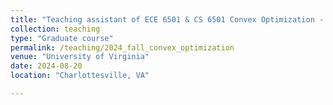```yaml
---
title: "Teaching assistant of ECE 6501 & CS 6501 Convex Optimization - 2024 Fall"
collection: teaching
type: "Graduate course"
permalink: /teaching/2024_fall_convex_optimization
venue: "University of Virginia"
date: 2024-08-20
location: "Charlottesville, VA"

---
```

